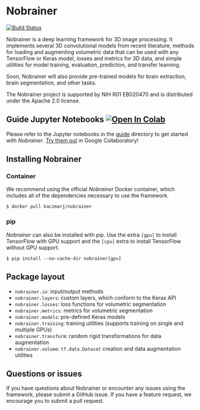 # Nobrainer

[![Build Status](https://travis-ci.com/kaczmarj/nobrainer.svg?branch=master)](https://travis-ci.com/kaczmarj/nobrainer)

Nobrainer is a deep learning framework for 3D image processing. It implements several 3D convolutional models from recent literature, methods for loading and augmenting volumetric data that can be used with any TensorFlow or Keras model, losses and metrics for 3D data, and simple utilities for model training, evaluation, prediction, and transfer learning.

Soon, Nobrainer will also provide pre-trained models for brain extraction, brain segmentation, and other tasks.

The Nobrainer project is supported by NIH R01 EB020470 and is distributed under the Apache 2.0 license.

## Guide Jupyter Notebooks [![Open In Colab](https://colab.research.google.com/assets/colab-badge.svg)](https://colab.research.google.com/github/kaczmarj/nobrainer)

Please refer to the Jupyter notebooks in the [guide](/guide) directory to get started with _Nobrainer_. [Try them out](https://colab.research.google.com/github/kaczmarj/nobrainer) in Google Collaboratory!

## Installing Nobrainer

### Container

We recommend using the official _Nobrainer_ Docker container, which includes all of the dependencies necessary to use the framework.

```
$ docker pull kaczmarj/nobrainer
```

### pip

_Nobrainer_ can also be installed with pip. Use the extra `[gpu]` to install TensorFlow with GPU support and the `[cpu]` extra to install TensorFlow without GPU support.

```
$ pip install --no-cache-dir nobrainer[gpu]
```

## Package layout

- `nobrainer.io`: input/output methods
- `nobrainer.layers`: custom layers, which conform to the Keras API
- `nobrainer.losses`: loss functions for volumetric segmentation
- `nobrainer.metrics`: metrics for volumetric segmentation
- `nobrainer.models`: pre-defined Keras models
- `nobrainer.training`: training utilities (supports training on single and multiple GPUs)
- `nobrainer.transform`: random rigid transformations for data augmentation
- `nobrainer.volume`: `tf.data.Dataset` creation and data augmentation utilities

## Questions or issues

If you have questions about Nobrainer or encounter any issues using the framework, please submit a GitHub issue. If you have a feature request, we encourage you to submit a pull request.
